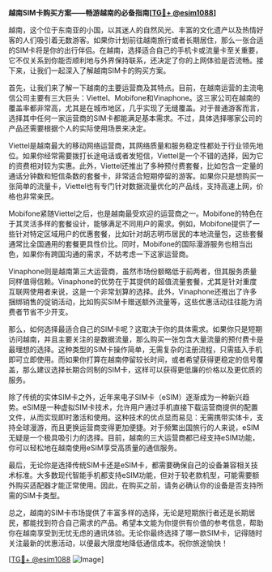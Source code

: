 **越南SIM卡购买方案——畅游越南的必备指南[[TG💪+ @esim1088](https://t.me/s/esim1088)]**

越南，这个位于东南亚的小国，以其迷人的自然风光、丰富的文化遗产以及热情好客的人们吸引着无数游客。如果你计划前往越南旅行或者长期居住，那么一张合适的SIM卡将是你的出行伴侣。在越南，选择适合自己的手机卡或流量卡至关重要，它不仅关系到你能否顺利地与外界保持联系，还决定了你的上网体验是否流畅。接下来，让我们一起深入了解越南SIM卡的购买方案。

首先，让我们来了解一下越南的主要运营商及其特点。目前，在越南运营的主流电信公司主要有三大巨头：Viettel、Mobifone和Vinaphone。这三家公司在越南的覆盖率都非常高，尤其是在城市地区，几乎实现了无缝覆盖。对于普通游客而言，选择其中任何一家运营商的SIM卡都能满足基本需求。不过，具体选择哪家公司的产品还需要根据个人的实际使用场景来决定。

Viettel是越南最大的移动网络运营商，其网络质量和服务稳定性都处于行业领先地位。如果你经常需要拨打长途电话或者发短信，Viettel是一个不错的选择，因为它的资费相对较为实惠。此外，Viettel还推出了多种预付费套餐，比如包含一定量的通话分钟数和短信条数的套餐卡，非常适合短期停留的游客。如果你只是想购买一张简单的流量卡，Viettel也有专门针对数据流量优化的产品线，支持高速上网，价格也非常亲民。

Mobifone紧随Viettel之后，也是越南最受欢迎的运营商之一。Mobifone的特色在于其灵活多样的套餐设计，能够满足不同用户的需求。例如，Mobifone提供了一些针对特定区域用户的优惠套餐，比如针对胡志明市居民的本地流量包，这些套餐通常比全国通用的套餐更具性价比。同时，Mobifone的国际漫游服务也相当出色，如果你有跨国沟通的需求，不妨考虑一下这家运营商。

Vinaphone则是越南第三大运营商，虽然市场份额略低于前两者，但其服务质量同样值得信赖。Vinaphone的优势在于其提供的超值流量套餐，尤其是针对重度互联网使用者来说，这是一个非常划算的选择。此外，Vinaphone还推出了许多捆绑销售的促销活动，比如购买SIM卡赠送额外流量等，这些优惠活动往往能为消费者节省不少开支。

那么，如何选择最适合自己的SIM卡呢？这取决于你的具体需求。如果你只是短期访问越南，并且主要关注的是数据流量，那么购买一张包含大量流量的预付费卡是最理想的选择。这种类型的SIM卡操作简单，无需复杂的注册流程，只需插入手机即可立即使用。而如果你打算在越南停留较长时间，或者希望获得更稳定的信号覆盖，那么建议选择长期合同制的SIM卡，这样可以获得更低廉的价格以及更优质的服务。

除了传统的实体SIM卡之外，近年来电子SIM卡（eSIM）逐渐成为一种新兴趋势。eSIM是一种虚拟SIM卡技术，允许用户通过手机直接下载运营商提供的配置文件，从而实现即时激活和使用。这种技术的优点显而易见：无需携带实体卡，支持全球漫游，而且更换运营商变得更加便捷。对于频繁出国旅行的人来说，eSIM无疑是一个极具吸引力的选择。目前，越南的三大运营商都已经支持eSIM功能，你可以轻松地在越南使用eSIM享受高质量的通信服务。

最后，无论你是选择传统SIM卡还是eSIM卡，都需要确保自己的设备兼容相关技术标准。大多数现代智能手机都支持eSIM功能，但对于较老款机型，可能需要额外购买适配器才能正常使用。因此，在购买之前，请务必确认你的设备是否支持所需的SIM卡类型。

总之，越南的SIM卡市场提供了丰富多样的选择，无论是短期旅行者还是长期居民，都能找到符合自己需求的产品。希望本文能为你提供有价值的参考信息，帮助你在越南享受到无忧无虑的通讯体验。无论你最终选择了哪一款SIM卡，记得随时关注最新的优惠活动，以便最大限度地降低通信成本。祝你旅途愉快！

[[TG💪+ @esim1088](https://t.me/s/esim1088) ![Image](https://i.postimg.cc/4NQfJmqS/Snipaste-2025-05-13-00-14-12.png)]